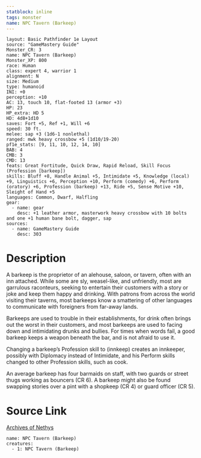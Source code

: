 ```yaml
---
statblock: inline
tags: monster
name: NPC Tavern (Barkeep)
---
```

```statblock
layout: Basic Pathfinder 1e Layout
source: "GameMastery Guide"
Monster_CR: 3
name: NPC Tavern (Barkeep)
Monster_XP: 800
race: Human
class: expert 4, warrior 1
alignment: N
size: Medium
type: humanoid
INI: +0
perception: +10
AC: 13, touch 10, flat-footed 13 (armor +3)
HP: 23
HP_extra: HD 5
HD: 4d8+1d10
saves: Fort +5, Ref +1, Will +6
speed: 30 ft.
melee: sap +3 (1d6-1 nonlethal)
ranged: mwk heavy crossbow +5 (1d10/19-20)
pf1e_stats: [9, 11, 10, 12, 14, 10]
BAB: 4
CMB: 3
CMD: 13
feats: Great Fortitude, Quick Draw, Rapid Reload, Skill Focus (Profession [barkeep])
skills: Bluff +8, Handle Animal +5, Intimidate +5, Knowledge (local) +9, Linguistics +6, Perception +10, Perform (comedy) +6, Perform (oratory) +6, Profession (barkeep) +13, Ride +5, Sense Motive +10, Sleight of Hand +5
languages: Common, Dwarf, Halfling
gear:
  - name: gear
    desc: +1 leather armor, masterwork heavy crossbow with 10 bolts and one +1 human bane bolt, dagger, sap
sources:
  - name: GameMastery Guide
    desc: 303
```
# Description
A barkeep is the proprietor of an alehouse, saloon, or tavern, often with an inn attached. While some are sly, weasel-like, and unfriendly, most are garrulous raconteurs, seeking to entertain their customers with a story or joke and keep them happy and drinking. With patrons from across the world visiting their taverns, most barkeeps know a smattering of other languages to communicate with foreigners from far-away lands.

Barkeeps are used to trouble in their establishments, for drink often brings out the worst in their customers, and most barkeeps are used to facing down and intimidating drunks and bullies. For times when words fail, a good barkeep keeps a weapon beneath the bar, and is not afraid to use it.

Changing a barkeep’s Profession skill to (innkeep) creates an innkeeper, possibly with Diplomacy instead of Intimidate, and his Perform skills changed to other Profession skills, such as cook.

An average barkeep has four barmaids on staff, with two guards or street thugs working as bouncers (CR 6). A barkeep might also be found swapping stories over a pint with a shopkeep (CR 4) or guard officer (CR 5).
# Source Link
[Archives of Nethys](https://aonprd.com/NPCDisplay.aspx?ItemName=Tavern%20(Barkeep))
```encounter-table
name: NPC Tavern (Barkeep)
creatures:
  - 1: NPC Tavern (Barkeep)
```
